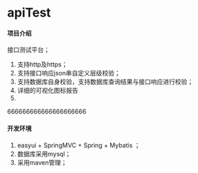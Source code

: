 # apiTest

#### 项目介绍
接口测试平台；


1. 支持http及https；
2. 支持接口响应json串自定义层级校验；
3. 支持数据库自身校验，支持数据库查询结果与接口响应进行校验；
4. 详细的可视化图标报告
5.
666666666666666666666


#### 开发环境


1. easyui + SpringMVC + Spring + Mybatis ；
2. 数据库采用mysql；
3. 采用maven管理；
